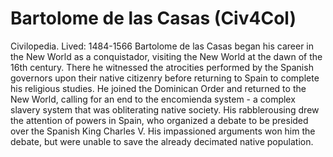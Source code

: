 # Bartolome de las Casas (Civ4Col)

Civilopedia.
Lived: 1484-1566
Bartolome de las Casas began his career in the New World as a conquistador, visiting the New World at the dawn of the 16th century. There he witnessed the atrocities performed by the Spanish governors upon their native citizenry before returning to Spain to complete his religious studies. He joined the Dominican Order and returned to the New World, calling for an end to the encomienda system - a complex slavery system that was obliterating native society. His rabblerousing drew the attention of powers in Spain, who organized a debate to be presided over the Spanish King Charles V. His impassioned arguments won him the debate, but were unable to save the already decimated native population.
